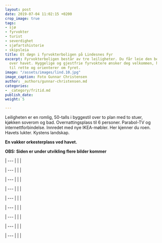 ```yaml
---
layout: post
date: 2019-07-04 11:02:15 +0200
crop_image: true
tags:
- sjø
- fyrvokter
- turist
- severdighet
- sjøfartshistorie
- skipsleia
title: Et døgn i fyrvokterboligen på Lindesnes Fyr
excerpt: Fyrvokterboligen består av tre leiligheter. Du får leie den beste med panoramautsikt
  over havet. Hyggelige og gjestfrie fyrvoktere ønsker deg velkommen, hjelper deg
  til rette og orienterer om fyret.
image: "/assets/images/lind.10.jpg"
image_caption: Foto Gunnar Christensen
author: _authors/gunnar-christensen.md
categories:
- _category/fritid.md
publish_date: 
weight: 5

---
```

Leiligheten er en romlig, 50-talls i byggestil over to plan med to stuer, kjøkken soverom og bad. Overnattingsplass til 6 personer. Parabol-TV og internettforbindelse. Innredet med nye IKEA-møbler. Her kjenner du roen. Havets lukter. Kystens landskap.

**En vakker orkesterplass ved havet.**

**OBS: Siden er under utvikling flere bilder kommer**

| --- |
|  |

| --- |
|  |

| --- |
|  |

| --- |
|  |

| --- |
|  |

| --- |
|  |

| --- |
|  |

| --- |
|  |

| --- |
|  |